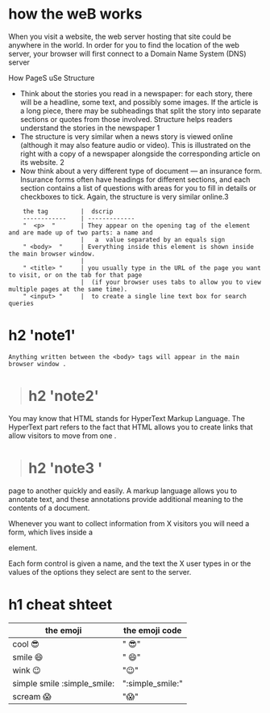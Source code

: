 # how the weB works

> 
  When you visit a website, the web server hosting that site could be anywhere in the world. In order for you to find the location of the web server, your browser will first connect to a Domain Name System (DNS) server


>
  How PageS uSe Structure 
  * Think about the stories you read in a newspaper: for each story, there will be a headline, some text, and possibly some images. If the  article is a long piece, there may be subheadings that split the story into separate sections or quotes from those involved. Structure helps readers understand the stories in the newspaper 1
   * The structure is very similar when a news story is viewed online (although it may also feature audio or video). This is illustrated on the right with a copy of a newspaper alongside the corresponding article on its website. 2
   * Now think about a very different type of document — an insurance form. Insurance forms often have headings for different sections, and each section contains a list of questions with areas for you to fill in details or checkboxes to tick. Again, the structure is very similar online.3

>



        the tag         |  dscrip
        ------------    | -------------
        "  <p>  "       | They appear on the opening tag of the element and are made up of two parts: a name and 
                        |   a  value separated by an equals sign 
        " <body>  "     | Everything inside this element is shown inside the main browser window.      
                        |
        " <title> "     | you usually type in the URL of the page you want to visit, or on the tab for that page 
                        |  (if your browser uses tabs to allow you to view multiple pages at the same time).
        " <input> "     |  to create a single line text box for search queries
    




> 

   # h2 'note1'

    Anything written between the <body> tags will appear in the main browser window .

> # h2 'note2'

You may know that HTML stands for HyperText Markup Language. The HyperText part refers to the fact that HTML allows you to create links that allow visitors to move from one .

> # h2 'note3 '

 page to another quickly and easily. A markup language allows you to annotate text, and these annotations provide additional meaning to the contents of a document. 

> 
  Whenever you want to collect information from  X visitors you will need a form, which lives inside a <form> element.

Each form control is given a name, and the text the  X user types in or the values of the options they select are sent to the server.

>
# h1  cheat shteet 
 the emoji                        |    the emoji code 
 ---------                        |     ----------
 cool          :sunglasses:       |    " :sunglasses:"
 smile         :smile:            |    " :smile:"
 wink          :wink:             |    ":wink:"
 simple smile  :simple_smile:     |    ":simple_smile:"
 scream        :scream:           |    ":scream:"
